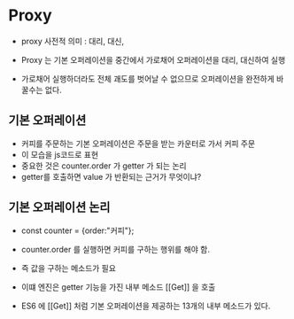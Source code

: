 # Proxy


- proxy 사전적 의미 : 대리, 대신, 
- Proxy 는 기본 오퍼레이션을 중간에서 가로채어 오퍼레이션을 대리, 대신하여 실행

- 가로채어 실행하더라도 전체 괘도를 벗어날 수 없으므로 오퍼레이션을 완전하게 바꿀수는 없다. 

## 기본 오퍼레이션

- 커피를 주문하는 기본 오퍼레이션은 주문을 받는 카운터로 가서 커피 주문
- 이 모습을 js코드로 표현
- 중요한 것은 counter.order 가 getter 가 되는 논리
- getter를 호출하면 value 가 반환되는 근거가 무엇이냐?

## 기본 오퍼레이션 논리
- const counter = {order:"커피"};
- counter.order 를 실행하면 커피를 구하는 행위를 해야 함. 
- 즉 값을 구하는 메소드가 필요

- 이떄 엔진은 getter 기능을 가진 내부 메소드 [[Get]] 을 호출
- ES6 에 [[Get]] 처럼 기본 오퍼레이션을 제공하는 13개의 내부 메소드가 있다.
